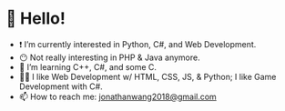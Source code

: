 # 👋 Hello!
- ❗️ I’m currently interested in Python, C#, and Web Development.
- 😶 Not really interesting in PHP & Java anymore.
- 🌱 I’m learning C++, C#, and some C.
- 👨‍💻 I like Web Development w/ HTML, CSS, JS, & Python; I like Game Development with C#.
- 📫 How to reach me: [jonathanwang2018@gmail.com](mailto:jonathanwang2018@gmail.com)

<!---
jonathanwang2018/jonathanwang2018 is a ✨ special ✨ repository because its `README.md` (this file) appears on your GitHub profile.
You can click the Preview link to take a look at your changes.
--->
